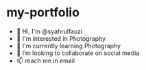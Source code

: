 # my-portfolio
- 👋 Hi, I'm @syahrulfauzi
- 👀 I'm interested in Photography
- 🌱 I'm currently learning Photography
- 💞️ I’m looking to collaborate on social media
- 📫 reach me in email

